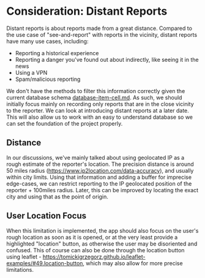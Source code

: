 # Consideration: Distant Reports

Distant reports is about reports made from a great distance. Compared to the use case of "see-and-report" with reports in the vicinity, distant reports have many use cases, including:

- Reporting a historical experience
- Reporting a danger you've found out about indirectly, like seeing it in the news
- Using a VPN
- Spam/malicious reporting

We don't have the methods to filter this information correctly given the current database schema [database-item-cell.md](database-item-cell.md). As such, we should initially focus mainly on recording only reports that are in the close vicinity to the reporter. We can look at introducing distant reports at a later date. This will also allow us to work with an easy to understand database so we can set the foundation of the project properly.

## Distance

In our discussions, we've mainly talked about using geolocated IP as a rough estimate of the reporter's location. The precision distance is around 50 miles radius (https://www.ip2location.com/data-accuracy), and usually within city limits. Using that information and adding a buffer for imprecise edge-cases, we can restrict reporting to the IP geolocated position of the reporter + 100miles radius. Later, this can be improved by locating the exact city and using that as the point of origin.

## User Location Focus

When this limitation is implemented, the app should also focus on the user's rough location as soon as it is opened, or at the very least provide a highlighted "location" button, as otherwise the user may be disoriented and confused. This of course can also be done through the location button using leaflet - https://tomickigrzegorz.github.io/leaflet-examples/#49.location-button, which may also allow for more precise limitations.
